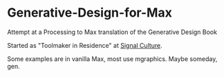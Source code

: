 # Generative-Design-for-Max
Attempt at a Processing to Max translation of the Generative Design Book

Started as "Toolmaker in Residence" at <a href="http://signalculture.org">Signal Culture</a>.

Some examples are in vanilla Max, most use mgraphics. Maybe someday, gen.
